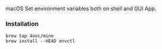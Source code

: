  macOS
 Set environment variables both on shell and GUI App.

### Installation
```   
brew tap 4ooc/mine    
brew install --HEAD envctl
```
